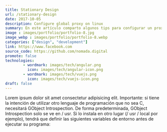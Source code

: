 ```yaml
---
title: Stationary Design
url: /stationary-design
date: 2017-10-05
description: Configure global proxy on linux
summary: En este artículo comparto algunos tips para configurar un proxy global en sistemas operativos GNU/Linux
image : images/portfolio/portfolio-8.jpg
image_webp : images/portfolio/portfolio-8.webp
categories: ["design", "development"]
link: https://www.facebook.com
source_code: https://github.com/nomada.digital
promote: false
technologies:
        - wordmark: images/tech/angular.png
          icon: images/tech/angular-icon.png
        - wordmark: images/tech/vuejs.png
          icon: images/tech/vuejs-icon.png
draft: false
---
```


Lorem ipsum dolor sit amet consectetur adipisicing elit. Importante: si tiene la intención de utilizar otro lenguaje de programación que no sea C, necesitará GObject Introspection. De forma predeterminada, GObject Introspection solo se ve en / usr. Si lo instala en otro lugar (/ usr / local por ejemplo), tendrá que definir las siguientes variables de entorno antes de ejecutar su programa:
